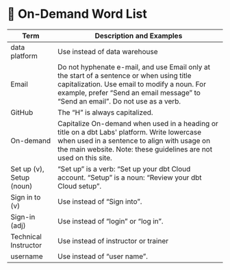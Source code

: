 # 📘 On-Demand Word List

<table data-full-width="true"><thead><tr><th>Term</th><th>Description and Examples</th></tr></thead><tbody><tr><td>data platform</td><td>Use instead of data warehouse</td></tr><tr><td>Email</td><td>Do not hyphenate e-mail, and use Email only at the start of a sentence or when using title capitalization. Use email to modify a noun. For example, prefer “Send an email message” to “Send an email”. Do not use as a verb.</td></tr><tr><td>GitHub</td><td>The “H” is always capitalized.</td></tr><tr><td>On-demand</td><td>Capitalize On-demand when used in a heading or title on a dbt Labs' platform. Write lowercase when used in a sentence to align with usage on the main website. Note: these guidelines are not used on this site.</td></tr><tr><td>Set up (v), Setup (noun)</td><td>“Set up” is a verb: “Set up your dbt Cloud account. “Setup” is a noun: “Review your dbt Cloud setup”.</td></tr><tr><td>Sign in to (v)</td><td>Use instead of “Sign into”.</td></tr><tr><td>Sign-in (adj)</td><td>Use instead of “login” or “log in”.</td></tr><tr><td>Technical Instructor</td><td>Use instead of instructor or trainer</td></tr><tr><td>username</td><td>Use instead of “user name”.</td></tr></tbody></table>

